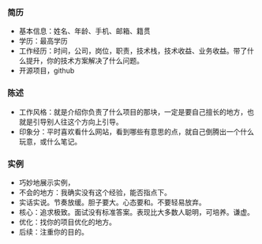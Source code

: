 ### 简历

* 基本信息：姓名、年龄、手机、邮箱、籍贯
* 学历：最高学历
* 工作经历：时间，公司，岗位，职责，技术栈，技术收益、业务收益。带了什么提升，你的技术方案解决了什么问题。
* 开源项目，github


### 陈述

* 工作风格：就是介绍你负责了什么项目的那块，一定是要自己擅长的地方，也就是引导别人往这个方向上引导。
* 印象分：平时喜欢看什么网站，看到哪些有意思的点，就自己倒腾出一个什么玩意，或什么笔记。

### 实例

* 巧妙地展示实例，
* 不会的地方：我确实没有这个经验，能否指点下。
* 实话实说。节奏放缓。胆子要大。心态要和。不要轻易放弃。
* 核心：追求极致。面试没有标准答案。表现比大多数人聪明，可培养。谦虚。
* 优化：找你的项目优化的地方。
* 后续：注重你的目的。
